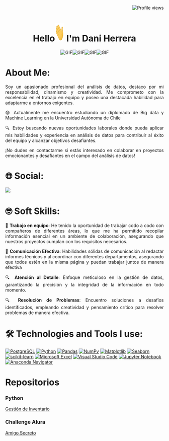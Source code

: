 <p align="right">
  <img src="https://komarev.com/ghpvc/?username=nerdani&color=blue" alt="Profile views">
</p>

<h1 align="center">Hello<img src="https://raw.githubusercontent.com/ABSphreak/ABSphreak/master/gifs/Hi.gif" width="30px" height="60px"> I'm Dani Herrera</h1>


<p align="center">
  <img src="https://media2.giphy.com/media/zMukICnMEZmSf8zvXd/giphy.gif" alt="GIF" width="200"><img src="https://media2.giphy.com/media/zMukICnMEZmSf8zvXd/giphy.gif" alt="GIF" width="200"><img src="https://media2.giphy.com/media/zMukICnMEZmSf8zvXd/giphy.gif" alt="GIF" width="200"><img src="https://media2.giphy.com/media/zMukICnMEZmSf8zvXd/giphy.gif" alt="GIF" width="200">
</p>





# About Me:

<p align="justify">  Soy un apasionado profesional del análisis de datos, destaco por mi responsabilidad, dinamismo y creatividad. Me comprometo con la excelencia en el trabajo en equipo y poseo una destacada habilidad para adaptarme a entornos exigentes.</p>

<p align="justify"> 😎 Actualmente me encuentro estudiando un diplomado de Big data y Machine Learning en la Universidad Autónoma de Chile  </p>

<p align="justify"> 🔍 Estoy buscando nuevas oportunidades laborales donde pueda aplicar mis habilidades y experiencia en análisis de datos para contribuir al éxito del equipo y alcanzar objetivos desafiantes.</p>

<p align="justify"> ¡No dudes en contactarme si estás interesado en colaborar en proyectos emocionantes y desafiantes en el campo del análisis de datos!</p>

# 🌐 Social:

<a title="LinkedIn" href="https://www.linkedin.com/in/danielherreramz/" target="_blank" onclick="window.open('https://www.linkedin.com/in/danielherreramz/', '_blank');"><img src="https://img.shields.io/badge/LinkedIn-0077B5?style=for-the-badge&logo=linkedin&logoColor=white"/></a>


# 🤓 Soft Skills: 

<p align="justify">🤝 <strong>Trabajo en equipo</strong>: He tenido la oportunidad de trabajar codo a codo con compañeros de diferentes áreas, lo que me ha permitido recopilar información esencial en un ambiente de colaboración, asegurando que nuestros proyectos cumplan con los requisitos necesarios.</p>

<p align="justify">💬 <strong>Comunicación Efectiva</strong>: Habilidades sólidas de comunicación al redactar informes técnicos y al coordinar con diferentes departamentos, asegurando que todos estén en la misma página y puedan trabajar juntos de manera efectiva</p>

<p align="justify">🔍 <strong>Atención al Detalle</strong>: Enfoque meticuloso en la gestión de datos, garantizando la precisión y la integridad de la información en todo momento.</p>

<p align="justify">🔍 <strong>Resolución de Problemas</strong>: Encuentro soluciones a desafíos identificados, empleando creatividad y pensamiento crítico para resolver problemas de manera efectiva.</p>


# 🛠️ Technologies and Tools I use:

[![PostgreSQL](https://img.shields.io/badge/PostgreSQL-336791?style=for-the-badge&logo=postgresql&logoColor=white)](https://www.postgresql.org/)
[![Python](https://img.shields.io/badge/Python-3776AB?style=for-the-badge&logo=python&logoColor=yellow)](https://www.python.org/)
[![Pandas](https://img.shields.io/badge/Pandas-150458?style=for-the-badge&logo=pandas&logoColor=white)](https://pandas.pydata.org/)
[![NumPy](https://img.shields.io/badge/NumPy-013243?style=for-the-badge&logo=numpy&logoColor=white)](https://numpy.org/)
[![Matplotlib](https://img.shields.io/badge/Matplotlib-007ACC?style=for-the-badge&logo=matplotlib&logoColor=white)](https://matplotlib.org/)
[![Seaborn](https://img.shields.io/badge/Seaborn-388E3C?style=for-the-badge&logo=seaborn&logoColor=white)](https://seaborn.pydata.org/)
[![scikit-learn](https://img.shields.io/badge/scikit_learn-F7931E?style=for-the-badge&logo=scikit-learn&logoColor=white)](https://scikit-learn.org/)
[![Microsoft Excel](https://img.shields.io/badge/Microsoft_Excel-217346?style=for-the-badge&logo=microsoft-excel&logoColor=white)](https://www.microsoft.com/en-us/microsoft-365/excel)
[![Visual Studio Code](https://img.shields.io/badge/Visual_Studio_Code-007ACC?style=for-the-badge&logo=visual-studio-code&logoColor=white)](https://code.visualstudio.com/)
[![Jupyter Notebook](https://img.shields.io/badge/Jupyter_Notebook-F37626?style=for-the-badge&logo=jupyter&logoColor=white)](https://jupyter.org/)
[![Anaconda Navigator](https://img.shields.io/badge/Anaconda_Navigator-44A833?style=for-the-badge&logo=anaconda&logoColor=white)](https://www.anaconda.com/products/individual)


# Repositorios
### Python
[Gestión de Inventario](https://github.com/nerdani/inventario)

### Challenge Alura
[Amigo Secreto](https://github.com/nerdani/Challenge_Alura-Amigo_Secreto/blob/main/app.js)


